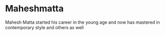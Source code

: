 # Maheshmatta
Mahesh Matta started his career in the young age and now has mastered in contemporary style and others as well
